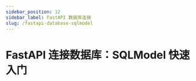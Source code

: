 ```yaml
---
sidebar_position: 12
sidebar_label: FastAPI 数据库连接
slug: /fastapi-database-sqlmodel
---
```


# FastAPI 连接数据库：SQLModel 快速入门

